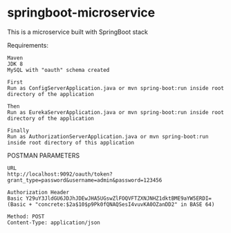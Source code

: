 # springboot-microservice

This is a microservice built with SpringBoot stack

Requirements:
```
Maven
JDK 8
MySQL with "oauth" schema created
```
```
First
Run as ConfigServerApplication.java or mvn spring-boot:run inside root directory of the application
```
```
Then
Run as EurekaServerApplication.java or mvn spring-boot:run inside root directory of the application
```
```
Finally
Run as AuthorizationServerApplication.java or mvn spring-boot:run inside root directory of this application
```

POSTMAN PARAMETERS
```
URL
http://localhost:9092/oauth/token?grant_type=password&username=admin&password=123456
```
```
Authorization Header
Basic Y29uY3JldGU6JDJhJDEwJHA5UGswZlFOQVFTZXNJNHZ1dktBME9aYW5ERDI= (Basic + "concrete:$2a$10$p9Pk0fQNAQSesI4vuvKA0OZanDD2" in BASE 64)
```
```
Method: POST
Content-Type: application/json
```

